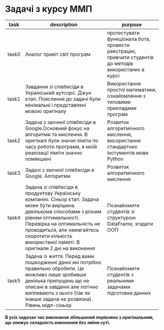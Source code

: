 # Задачі з курсу ММП

| task | description | purpose |
| --- | --- | --- |
| task0 | Аналог привіт світ програм | протестувати функціонала бота, провести реестрацію, привчити студентів до методів використаних в курсі |
| task1 | Завдання зі співбесіди в Украінський аутсорс. Джун єтап. Пояслення до задачі були мінімальні і представлені мовою оригіналу | Використання простої математики, ознайомлення з типовими прикладами програм |
| task2 | Задача з заочної співбесіди в Google.Основний фокус на алгоритми та мислення. В оригіналі були значні ліміти по часу роботи програми, в моїй реалізації ліміти значно помякшені | Розвиток алгоритмічного мислення, висористання стандартних інстументів мови Python |
| task3 | Задачі з заочної співбесіди в Google. Алгоритми | Розвиток алгоритмічного мислення |
| task4 | Задача зі співбесіди в продуктову Українську компанію. Сіньор єтап. Задача може бути вирішена декількома способами з різним рівнем оптимальності. Перевірка на оптимальність не проводиться, але намагайтесь скоротити кількість використаної памяті. В оригінали 2 дні на виконання | Познайомити студентів зі структурою DataFrame, згадати ООП |
| task5 | Задача із життя. Перед вами пошкодженні данні які потрібно правильно обробити. Це можливо лише зробивши декілька припущень що не описані в завданні але логічно випливають з нього (так як інакше задача не розвязна). Рівень мідл-сіньор | Познайомити студентів з реальними задачами підготовки данних |

**В усіх задачах час виконання збільшений порівняно з оригінальним, що знижує складність виконання без зміни суті.**
<!-- | --- | --- | -->